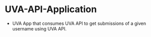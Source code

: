 # UVA-API-Application
- UVA App that consumes UVA API to get submissions of a given username using UVA API.
